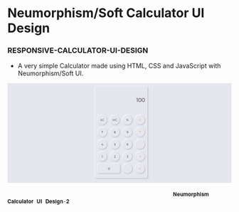 # Neumorphism/Soft Calculator UI Design 

### RESPONSIVE-CALCULATOR-UI-DESIGN

- A very simple Calculator made using HTML, CSS and JavaScript with Neumorphism/Soft UI.

![Calculator ui](https://github.com/AJINKYACHAVAN5/OIBSIP-WEBDEVELOPMENT/blob/main/TASK%204%20-%20CALCULATOR/preview.png)

                                                        𝐍𝐞𝐮𝐦𝐨𝐫𝐩𝐡𝐢𝐬𝐦 𝐂𝐚𝐥𝐜𝐮𝐥𝐚𝐭𝐨𝐫 𝐔𝐈 𝐃𝐞𝐬𝐢𝐠𝐧-𝟐

